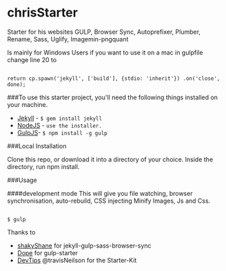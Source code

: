 # chrisStarter
Starter for his websites GULP, Browser Sync, Autoprefixer, Plumber, Rename, Sass, Uglify, Imagemin-pngquant

Is mainly for Windows Users if you want to use it on a mac in gulpfile change line 20 to
```

return cp.spawn('jekyll', ['build'], {stdio: 'inherit'}) .on('close', done);

```

###To use this starter project, you'll need the following things installed on your machine.

* [Jekyll](http://google.com) - `$ gem install jekyll`
* [NodeJS](http://google.com) - `use the installer.`
* [GulpJS](http://google.com)- `$ npm install -g gulp`

###Local Installation

Clone this repo, or download it into a directory of your choice.
Inside the directory, run npm install.

###Usage

####development mode
This will give you file watching, browser synchronisation, auto-rebuild, CSS injecting Minify Images, Js and Css.
```

$ gulp

```

Thanks to 
* [shakyShane](https://github.com/shakyShane/jekyll-gulp-sass-browser-sync) for jekyll-gulp-sass-browser-sync
* [Dope](https://github.com/dope/gulp-starter) for gulp-starter
* [DevTips](https://github.com/DevTips/DevTips-Starter-Kit) @travisNeilson for the Starter-Kit
